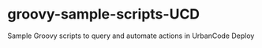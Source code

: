 # groovy-sample-scripts-UCD
Sample Groovy scripts to query and automate actions in UrbanCode Deploy
